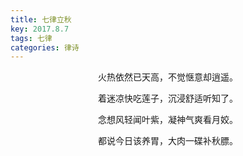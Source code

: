 ```yaml
---
title: 七律立秋
key: 2017.8.7
tags: 七律
categories: 律诗
---
```


<p align="center">火热依然已天高，不觉惬意却逍遥。
</p>
<p align="center">着迷凉快吃莲子，沉浸舒适听知了。
</p>
<p align="center">念想风轻闻叶紫，凝神气爽看月姣。
</p>
<p align="center">都说今日该养胃，大肉一碟补秋膘。
</p>
